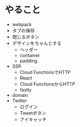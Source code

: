 # やること

- webpack
- タブの保存
- 閉じるボタン
- デザインをちゃんとする
  - ヘッダー
  - container
  - padding
- SSR
  - Cloud FunctionsでHTTP
  - React
  - Cloud FunctionsからHTTP
  - fastly
- domain
- Twitter
  - ログイン
  - Tweetボタン
  - アイキャッチ
  
